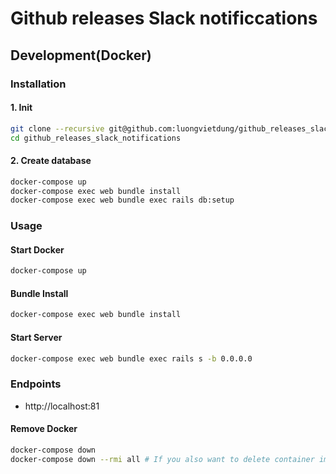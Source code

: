 # Github releases Slack notificcations

## Development(Docker)

### Installation

#### 1. Init

```bash
git clone --recursive git@github.com:luongvietdung/github_releases_slack_notifications.git
cd github_releases_slack_notifications
```

#### 2. Create database

```bash
docker-compose up
docker-compose exec web bundle install
docker-compose exec web bundle exec rails db:setup
```

### Usage

#### Start Docker

```bash
docker-compose up
```

#### Bundle Install

```bash
docker-compose exec web bundle install
```

#### Start Server

```bash
docker-compose exec web bundle exec rails s -b 0.0.0.0
```

### Endpoints

- http://localhost:81

#### Remove Docker

```bash
docker-compose down
docker-compose down --rmi all # If you also want to delete container image
```

